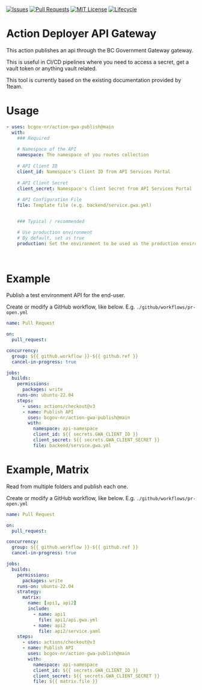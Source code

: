 <!-- Badges -->
[![Issues](https://img.shields.io/github/issues/bcgov-nr/action-gwa-publish)](/../../issues)
[![Pull Requests](https://img.shields.io/github/issues-pr/bcgov-nr/action-gwa-publish)](/../../pulls)
[![MIT License](https://img.shields.io/github/license/bcgov-nr/action-gwa-publish.svg)](/LICENSE)
[![Lifecycle](https://img.shields.io/badge/Lifecycle-Experimental-339999)](https://github.com/bcgov/repomountie/blob/master/doc/lifecycle-badges.md)

# Action Deployer API Gateway

This action publishes an api through the BC Government Gateway gateway.

This is useful in CI/CD pipelines where you need to access a secret, get a vault token or anything vault related.

This tool is currently based on the existing documentation provided by 1team.

# Usage

```yaml
- uses: bcgov-nr/action-gwa-publish@main
  with:
    ### Required
  
    # Namespace of the API
    namespace: The namespace of you routes collection
    
    # API Client ID
    client_id: Namespace's Client ID from API Services Portal
    
    # API Client Secret
    client_secret: Namespace's Client Secret from API Services Portal
    
    # API Configuration File
    file: Template file (e.g. backend/service.gwa.yml)


    ### Typical / recommended

    # Use production environment
    # By default, set as true
    production: Set the environment to be used as the production environment

    
```

# Example

Publish a test environment API for the end-user.

Create or modify a GitHub workflow, like below.  E.g. `./github/workflows/pr-open.yml`

```yaml
name: Pull Request

on:
  pull_request:

concurrency:
  group: ${{ github.workflow }}-${{ github.ref }}
  cancel-in-progress: true

jobs:
  builds:
    permissions:
      packages: write
    runs-on: ubuntu-22.04
    steps:
      - uses: actions/checkout@v3
      - name: Publish API
        uses: bcgov-nr/action-gwa-publish@main
        with:
          namespace: api-namespace
          client_id: ${{ secrets.GWA_CLIENT_ID }}
          client_secret: ${{ secrets.GWA_CLIENT_SECRET }}    
          file: backend/service.gwa.yml

```

# Example, Matrix

Read from multiple folders and publish each one.

Create or modify a GitHub workflow, like below.  E.g. `./github/workflows/pr-open.yml`

```yaml
name: Pull Request

on:
  pull_request:

concurrency:
  group: ${{ github.workflow }}-${{ github.ref }}
  cancel-in-progress: true

jobs:
  builds:
    permissions:
      packages: write
    runs-on: ubuntu-22.04
    strategy:
      matrix:
        name: [api1, api2]
        include:
          - name: api1
            file: api1/api.gwa.yml          
          - name: api2
            file: api2/service.yaml
    steps:
      - uses: actions/checkout@v3
      - name: Publish API
        uses: bcgov-nr/action-gwa-publish@main
        with:
          namespace: api-namespace
          client_id: ${{ secrets.GWA_CLIENT_ID }}
          client_secret: ${{ secrets.GWA_CLIENT_SECRET }}    
          file: ${{ matrix.file }}

```


<!-- # Acknowledgements

This Action is provided courtesty of the Forestry Suite of Applications, part of the Government of British Columbia. -->
